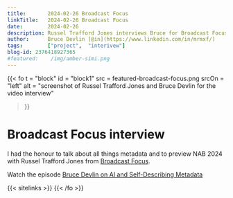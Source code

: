 ```yaml
---
title:       2024-02-26 Broadcast Focus
linkTitle:   2024-02-26 Broadcast Focus
date:        2024-02-26
description: Russel Trafford Jones interviews Bruce for Broadcast Focus.
author:      Bruce Devlin [@in](https://www.linkedin.com/in/mrmxf/)
tags:        ["project",  "interivew"]
blog-id: 2376418927365
#featured:    /img/amber-simi.png
---
```


<!-- ####################################################################### -->
{{< fo t = "block"
  id       = "block1"
  src      = featured-broadcast-focus.png
  srcOn    = "left"
  alt = "screenshot of Russel Trafford Jones and Bruce Devlin for the video interview" 
>}}
<!-- markdownlint-disable MD025 -->
# Broadcast Focus interview

I had the honour to talk about all things metadata and to preview NAB 2024 with
Russel Trafford Jones from [Broadcast Focus](http://broadcastfocus.com/).

<!-- ####################################################################### -->

Watch the episode [Bruce Devlin on AI and Self-Describing Metadata](https://www.youtube.com/watch?v=b_2Q0K6Lfd8)

{{< sitelinks >}}
{{< /fo >}}

